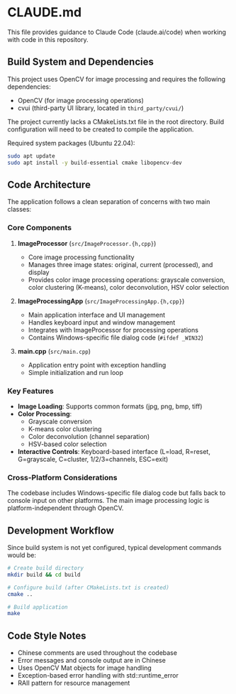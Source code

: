 # CLAUDE.md

This file provides guidance to Claude Code (claude.ai/code) when working with code in this repository.

## Build System and Dependencies

This project uses OpenCV for image processing and requires the following dependencies:
- OpenCV (for image processing operations)
- cvui (third-party UI library, located in `third_party/cvui/`)

The project currently lacks a CMakeLists.txt file in the root directory. Build configuration will need to be created to compile the application.

Required system packages (Ubuntu 22.04):
```bash
sudo apt update
sudo apt install -y build-essential cmake libopencv-dev
```

## Code Architecture

The application follows a clean separation of concerns with two main classes:

### Core Components

1. **ImageProcessor** (`src/ImageProcessor.{h,cpp}`)
   - Core image processing functionality
   - Manages three image states: original, current (processed), and display
   - Provides color image processing operations: grayscale conversion, color clustering (K-means), color deconvolution, HSV color selection

2. **ImageProcessingApp** (`src/ImageProcessingApp.{h,cpp}`)
   - Main application interface and UI management
   - Handles keyboard input and window management
   - Integrates with ImageProcessor for processing operations
   - Contains Windows-specific file dialog code (`#ifdef _WIN32`)

3. **main.cpp** (`src/main.cpp`)
   - Application entry point with exception handling
   - Simple initialization and run loop

### Key Features

- **Image Loading**: Supports common formats (jpg, png, bmp, tiff)
- **Color Processing**: 
  - Grayscale conversion
  - K-means color clustering
  - Color deconvolution (channel separation)
  - HSV-based color selection
- **Interactive Controls**: Keyboard-based interface (L=load, R=reset, G=grayscale, C=cluster, 1/2/3=channels, ESC=exit)

### Cross-Platform Considerations

The codebase includes Windows-specific file dialog code but falls back to console input on other platforms. The main image processing logic is platform-independent through OpenCV.

## Development Workflow

Since build system is not yet configured, typical development commands would be:

```bash
# Create build directory
mkdir build && cd build

# Configure build (after CMakeLists.txt is created)
cmake ..

# Build application
make
```

## Code Style Notes

- Chinese comments are used throughout the codebase
- Error messages and console output are in Chinese
- Uses OpenCV Mat objects for image handling
- Exception-based error handling with std::runtime_error
- RAII pattern for resource management